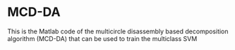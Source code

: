 # MCD-DA
This is the Matlab code of the multicircle disassembly based decomposition algorithm (MCD-DA) that can be used to train the multiclass SVM
